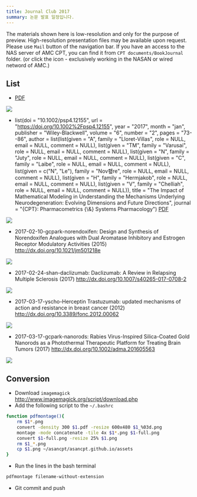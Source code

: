 ```yaml
---
title: Journal Club 2017
summary: 논문 발표 일정입니다.
---
```




The materials shown here is low-resolution and only for the purpose of preview. 
High-resolution presentation files may be available upon request. Please use `Mail` button of the navigation bar.
If you have an access to the NAS server of AMC CPT, you can find it from `CPT documents/BookJournal` folder. (or click the <i class="fa fa-file-pdf-o"></i> icon - exclusively working in the NASAN or wired netword of AMC.)

## List



-  [<i class="fa fa-file-pdf-o"></i>PDF](ftp://172.21.61.202/cpt%20documents/BookJournal/2017/Journal/2017-01-06-gcpark-ebola/2017-01-06-gcpark-ebola.pdf)

![](/assets/2017-01-06-gcpark-ebola.png)



- list(doi = "10.1002/psp4.12155", url = "https://doi.org/10.1002%2Fpsp4.12155", year = "2017", month = "jan", publisher = "Wiley-Blackwell", volume = "6", number = "2", pages = "73--86", author = list(list(given = "A", family = "Lloret-Villas", role = NULL, email = NULL, comment = NULL), list(given = "TM", family = "Varusai", role = NULL, email = NULL, comment = NULL), list(given = "N", family = "Juty", role = NULL, email = NULL, comment = NULL), list(given = "C", family = "Laibe", role = NULL, email = NULL, 
    comment = NULL), list(given = c("N", "Le"), family = "Nov횊re", role = NULL, email = NULL, comment = NULL), list(given = "H", family = "Hermjakob", role = NULL, email = NULL, comment = NULL), list(given = "V", family = "Chelliah", role = NULL, email = NULL, comment = NULL)), title = "The Impact of Mathematical Modeling in Understanding the Mechanisms Underlying Neurodegeneration: Evolving Dimensions and Future Directions", journal = "{CPT}: Pharmacometrics {\\&} Systems Pharmacology") [<i class="fa fa-file-pdf-o"></i>PDF](ftp://172.21.61.202/cpt%20documents/BookJournal/2017/Journal/2017-01-13-shan-neurodegen/2017-01-13-shan-neurodegen.pdf)

![](/assets/2017-01-13-shan-neurodegen.png)

- 2017-02-10-gcpark-norendoxifen: Design and Synthesis of Norendoxifen Analogues with Dual Aromatase Inhibitory and Estrogen Receptor Modulatory Activities (2015) <http://dx.doi.org/10.1021/jm501218e>
[<i class="fa fa-file-pdf-o"></i>](ftp://172.21.61.202/cpt%20documents/BookJournal/2017/Journal/2017-02-10-gcpark-norendoxifen/2017-02-10-gcpark-norendoxifen.pdf)

![](/assets/2017-02-10-gcpark-norendoxifen.png)

- 2017-02-24-shan-daclizumab: Daclizumab: A Review in Relapsing Multiple Sclerosis (2017) <http://dx.doi.org/10.1007/s40265-017-0708-2>
[<i class="fa fa-file-pdf-o"></i>](ftp://172.21.61.202/cpt%20documents/BookJournal/2017/Journal/2017-02-24-shan-daclizumab/2017-02-24-shan-daclizumab.pdf)

![](/assets/2017-02-24-shan-daclizumab.png)

- 2017-03-17-yscho-Herceptin Trastuzumab: updated mechanisms of action and resistance in breast cancer (2012) <http://dx.doi.org/10.3389/fonc.2012.00062>
[<i class="fa fa-file-pdf-o"></i>](ftp://172.21.61.202/cpt%20documents/BookJournal/2017/Journal/2017-03-17-yscho-Herceptin/2017-03-17-yscho-Herceptin.pdf)

![](/assets/2017-03-17-yscho-Herceptin.png)

- 2017-03-17-gcpark-nanorods: Rabies Virus-Inspired Silica-Coated Gold Nanorods as a Photothermal Therapeutic Platform for Treating Brain Tumors (2017) <http://dx.doi.org/10.1002/adma.201605563>
[<i class="fa fa-file-pdf-o"></i>](ftp://172.21.61.202/cpt%20documents/BookJournal/2017/Journal/2017-03-17-gcpark-nanorods/2017-03-17-gcpark-nanorods.pdf)

![](/assets/2017-03-17-gcpark-nanorods.png)

## Conversion

- Download `imagemagick` <http://www.imagemagick.org/script/download.php>
- Add the following script to the `~/.bashrc`

```bash
function pdfmontage(){
    rm $1*.png
    convert -density 300 $1.pdf -resize 600x480 $1_%03d.png
    montage -mode concatenate -tile 4x $1*.png $1-full.png
    convert $1-full.png -resize 25% $1.png
    rm $1_*.png
    cp $1.png ~/asancpt/asancpt.github.io/assets
}
```

- Run the lines in the bash terminal

```bash
pdfmontage filename-without-extension
```

- Git commit and push

